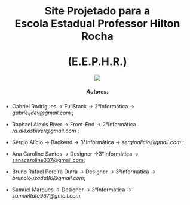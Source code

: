 <b><h1 align="center">Site Projetado para a <br>Escola Estadual Professor Hilton Rocha</br><br>(E.E.P.H.R.)</br></h1></b>

<p align="center">
<img src="http://img.shields.io/static/v1?label=STATUS&message=EM%20DESENVOLVIMENTO&color=GREEN&style=for-the-badge"/>
</p>







<h5 align="center">Autores:</h6>
<p align="center">


* Gabriel Rodrigues -> FullStack -> 2°Informática -> _gabrieljdev@gmail.com_ ;

* Raphael Alexis Biver -> Front-End -> 2°Informática _ra.alexisbiver@gmail.com_ ;

* Sérgio Alício -> Backend -> 3°Informática -> _sergioalicio@gmail.com_ ;

* Ana Caroline Santos -> Designer ->3°Informática -> sanacaroline337@gmail.com;

* Bruno Rafael Pereira Dutra -> Designer -> 3°Informática -> _brunolouzada86@gmail.com_;

* Samuel Marques -> Designer -> 3°Informática -> _samueltata967@gmail.com_.
</p>

